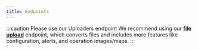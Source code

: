 ```yaml
---
title: Endpoints
---
```



:::caution Please use our Uploaders endpoint
We recommend using our **[file upload](https://leaf-agriculture.github.io/docs/docs/files_endpoints#upload-a-file)**
endpoint, which converts files and includes more features like configuration, alerts, and operation images/maps.
:::
